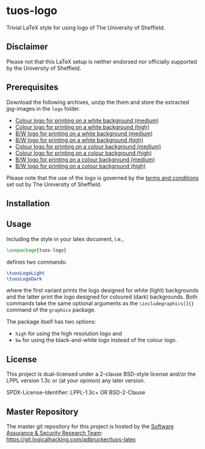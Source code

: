 # tuos-logo

Trivial LaTeX style for using logo of The University of Sheffield.

## Disclaimer

Please not that this LaTeX setup is neither endorsed nor officially
supported by the University of Sheffield.

## Prerequisites 

Download the following archives, unzip the them and store the
extracted jpg-images in the `logo` folder.
* [Colour logo for printing on a white background (medium)](https://www.shef.ac.uk/polopoly_fs/1.15339!/file/tuoslogo_key_cmyk_med.zip)
* [Colour logo for printing on a white background (high)](https://www.shef.ac.uk/polopoly_fs/1.15338!/file/tuoslogo_key_cmyk_hi.zip)
* [B/W logo for printing on a white background (medium)](https://www.shef.ac.uk/polopoly_fs/1.15336!/file/tuoslogo_key_bw_med.zip)
* [B/W logo for printing on a white background (high)](https://www.shef.ac.uk/polopoly_fs/1.15337!/file/tuoslogo_key_bw_vhi.zip)
* [Colour logo for printing on a colour background (medium)](https://www.shef.ac.uk/polopoly_fs/1.15343!/file/tuoslogo_cmyk_med.zip)
* [Colour logo for printing on a  colour background (high)](https://www.shef.ac.uk/polopoly_fs/1.15342!/file/tuoslogo_cmyk_hi.zip)
* [B/W logo for printing on a  colour background (medium)](https://www.shef.ac.uk/polopoly_fs/1.15340!/file/tuoslogo_bw_med.zip)
* [B/W logo for printing on a  colour background (high)](https://www.shef.ac.uk/polopoly_fs/1.15341!/file/tuoslogo_bw_vhi.zip)

Please note that the use of the logo is governed by the
[terms and conditions](https://www.shef.ac.uk/marketing/help-yourself/visual-identity/downloads/logos/terms-and-conditions)
set out by The University of Sheffield.
  
## Installation 

## Usage

Including the style in your latex document, i.e., 
```tex
\usepackage{tuos-logo}
```
defines two commands:
```tex
\tuosLogoLight
\tuosLogoDark
```
where the first variant prints the logo designed for white (light)
backgrounds and the latter print the logo designed for coloured (dark)
backgrounds. Both commands take the same optional arguments as the
`\includegraphics[]{}` command of the `graphicx` package.

The package itself has two options:
* `high` for using the high resolution logo and  
* `bw` for using the black-and-white logo instead of the colour logo.

## License

This project is dual-licensed under a 2-clause BSD-style license and/or the 
LPPL version 1.3c or (at your opinion) any later version. 

SPDX-License-Identifier: LPPL-1.3c+ OR BSD-2-Clause

## Master Repository

The master git repository for this project is hosted by the [Software
Assurance & Security Research Team](https://logicalhacking.com):
https://git.logicalhacking.com/adbrucker/tuos-latex
